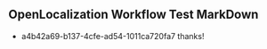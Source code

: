 ## OpenLocalization Workflow Test MarkDown
* a4b42a69-b137-4cfe-ad54-1011ca720fa7 
thanks!<!--HONumber=Mar16_HO3-->
